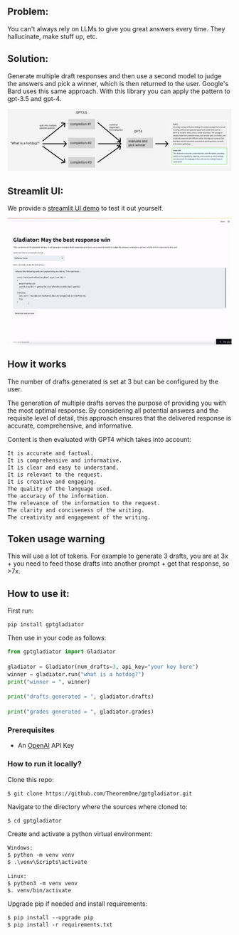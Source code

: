 ## Problem:

You can't always rely on LLMs to give you great answers every time. They hallucinate, make stuff up, etc.

## Solution:

Generate multiple draft responses and then use a second model to judge the answers and pick a winner, which is then returned to the user. Google's Bard uses this same approach. With this library you can apply the pattern to gpt-3.5 and gpt-4.

<img src="graphic.png">

## Streamlit UI:

We provide a [streamlit UI demo](https://theoremone-gptgladiator-streamlit-ui-5ljwmm.streamlit.app/) to test it out yourself.

<img src="demo.gif" width="1200px">

## How it works

The number of drafts generated is set at 3 but can be configured by the user.

The generation of multiple drafts serves the purpose of providing you with the most optimal response. By considering all potential answers and the requisite level of detail, this approach ensures that the delivered response is accurate, comprehensive, and informative.

Content is then evaluated with GPT4 which takes into account:

```
It is accurate and factual.
It is comprehensive and informative.
It is clear and easy to understand.
It is relevant to the request.
It is creative and engaging.
The quality of the language used.
The accuracy of the information.
The relevance of the information to the request.
The clarity and conciseness of the writing.
The creativity and engagement of the writing.
```
## Token usage warning

This will use a lot of tokens. For example to generate 3 drafts, you are at 3x + you need to feed those drafts into another prompt + get that response, so >7x.

## How to use it:

First run:

```shell
pip install gptgladiator
```

Then use in your code as follows:

```python
from gptgladiator import Gladiator

gladiator = Gladiator(num_drafts=3, api_key="your key here")
winner = gladiator.run("what is a hotdog?")
print("winner = ", winner)

print("drafts generated = ", gladiator.drafts)

print("grades generated = ", gladiator.grades)
```

### Prerequisites

- An [OpenAI](https://platform.openai.com/) API Key

### How to run it locally?

Clone this repo:

```shell
$ git clone https://github.com/TheoremOne/gptgladiator.git
```

Navigate to the directory where the sources where cloned to:

```shell
$ cd gptgladiator
```

Create and activate a python virtual environment:

```shell
Windows:
$ python -m venv venv
$ .\venv\Scripts\activate

Linux:
$ python3 -m venv venv
$. venv/bin/activate
```

Upgrade pip if needed and install requirements:

```shell
$ pip install --upgrade pip
$ pip install -r requirements.txt
```
